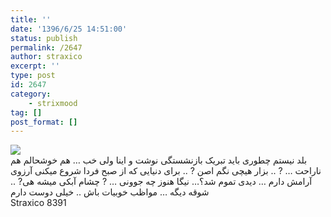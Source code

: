 ```yaml
---
title: ''
date: '1396/6/25 14:51:00'
status: publish
permalink: /2647
author: straxico
excerpt: ''
type: post
id: 2647
category:
    - strixmood
tag: []
post_format: []
---
```

[![](../../uploads/2017/06/856-237x300.png)](http://localhost/wp-content/uploads/2017/06/856.png)  
بلد نیستم چطوری باید تبریک بازنشستگی نوشت و اینا ولی خب … هم خوشحالم هم ناراحت … ? .. بزار هیچی نگم اصن ? .. برای دنیایی که از صبح فردا شروع میکنی آرزوی آرامش دارم … دیدی تموم شد؟… نیگا هنوز چه جوونی … ? چشام آبکی میشه هی? .. شوقه دیگه … مواظب خوبیات باش .. خیلی دوست دارم  
Straxico 8391